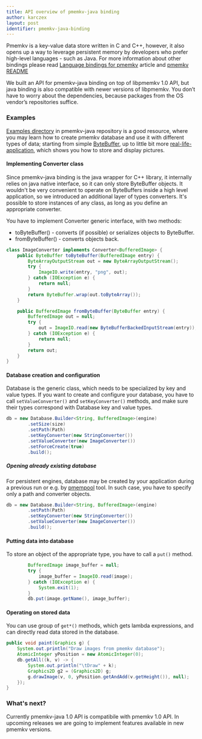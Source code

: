 ```yaml
---
title: API overview of pmemkv-java binding
author: karczex
layout: post
identifier: pmemkv-java-binding
---
```


Pmemkv is a key-value data store written in C and C++, however, it also opens up
a way to leverage persistent memory by developers who  prefer high-level languages - such as Java.
For more information about other bindings please read [Language bindings for pmemkv][pmemkv-bindings]
article and [pmemkv README][pmemkv-bindings-readme]

We built an API for pmemkv-java binding on top of libpmemkv 1.0 API, but java binding
is also compatible with newer versions of libpmemkv. You don’t have to worry
about the dependencies, because packages from the OS vendor’s repositories suffice.

### Examples

[Examples directory][examples] in pmemkv-java repository is a good resource, where you may learn how to
create pmemkv database and use it with different types of data; starting from simple [ByteBuffer][ByteBufferExample],
up to little bit more [real-life-application][PicturesExample], which shows you how to store and display pictures.

#### Implementing Converter class

Since pmemkv-java binding is the java wrapper for C++ library, it internally relies on java native interface,
so it can only store ByteBuffer objects. It wouldn't be very convenient to operate on ByteBuffers inside
a high level application, so we introduced an additional layer of types converters. It's possible to store instances of any class,
as long as you define an appropriate converter.

You have to implement Converter generic interface, with two methods:
 *  toByteBuffer() - converts (if possible) or serializes objects to ByteBuffer.
 *  fromByteBuffer() - converts objects back.

```java
class ImageConverter implements Converter<BufferedImage> {
	public ByteBuffer toByteBuffer(BufferedImage entry) {
		ByteArrayOutputStream out = new ByteArrayOutputStream();
		try {
			ImageIO.write(entry, "png", out);
		} catch (IOException e) {
			return null;
		}
		return ByteBuffer.wrap(out.toByteArray());
	}

	public BufferedImage fromByteBuffer(ByteBuffer entry) {
		BufferedImage out = null;
		try {
			out = ImageIO.read(new ByteBufferBackedInputStream(entry));
		} catch (IOException e) {
			return null;
		}
		return out;
	}
}
```

#### Database creation and configuration

Database is the generic class, which needs to be specialized by key and value types.
If you want to create and configure your database, you have to call `setValueConverter()`
and `setKeyConverter()` methods, and make sure their types correspond with Database key and value types.

```java
db = new Database.Builder<String, BufferedImage>(engine)
		.setSize(size)
		.setPath(Path)
		.setKeyConverter(new StringConverter())
		.setValueConverter(new ImageConverter())
		.setForceCreate(true)
		.build();
```

##### Opening already existing database

For persistent engines, database may be created by your application during a previous run  or e.g. by [pmempool][pmempool] tool.
In such case, you have to specify only a path and converter objects.

```java
db = new Database.Builder<String, BufferedImage>(engine)
		.setPath(Path)
		.setKeyConverter(new StringConverter())
		.setValueConverter(new ImageConverter())
		.build();
```

#### Putting data into database

To store an object of the appropriate type, you have to call a `put()` method.

```java
		BufferedImage image_buffer = null;
		try {
			image_buffer = ImageIO.read(image);
		} catch (IOException e) {
			System.exit(1);
		}
		db.put(image.getName(), image_buffer);
```

#### Operating on stored data

You can use group of  `get*()`  methods, which gets lambda expressions,
and can directly read data stored in the database.

```java
public void paint(Graphics g) {
	System.out.println("Draw images from pmemkv database");
	AtomicInteger yPosition = new AtomicInteger(0);
	db.getAll((k, v) -> {
		System.out.println("\tDraw" + k);
		Graphics2D g2 = (Graphics2D) g;
		g.drawImage(v, 0, yPosition.getAndAdd(v.getHeight()), null);
	});
}
```

### What's next?

Currently pmemkv-java 1.0 API is compatibile with pmemkv 1.0 API. In upcoming releases we are
going to implement features available in new pmemkv versions.


[pmemkv-bindings]: https://pmem.io/2020/03/04/pmemkv-bindings.html
[pmemkv-bindings-readme]: https://github.com/pmem/pmemkv/#language-bindings
[examples]: https://github.com/pmem/pmemkv-java/tree/master/examples
[ByteBufferExample]: https://github.com/pmem/pmemkv-java/blob/master/examples/ByteBufferExample.java
[PicturesExample]: https://github.com/pmem/pmemkv-java/blob/master/examples/PicturesExample.java
[pmempool]: https://pmem.io/pmdk/pmempool/
